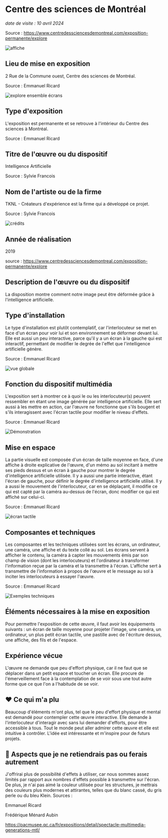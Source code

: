 # Centre des sciences de Montréal
*date de visite : 10 avril 2024*

Source : https://www.centredessciencesdemontreal.com/exposition-permanente/explore

![affiche](media/explore_exposition_affiche.jpeg)


## Lieu de mise en exposition
2 Rue de la Commune ouest, Centre des sciences de Montréal.

Source : Emmanuel Ricard

![explore ensemble écrans](media/ensemble_ecrans.jpg)

## Type d'exposition
L'exposition est permanente et se retrouve à l'intérieur du Centre des sciences à Montréal.

Source : Emmanuel Ricard

## Titre de l'œuvre ou du dispositif
Intelligence Artificielle

Source : Sylvie Francois

## Nom de l'artiste ou de la firme
TKNL - Créateurs d'expérience est la firme qui a développé ce projet.

Source : Sylvie Francois

![crédits](media/Artistes_oeuvres.png)

## Année de réalisation
2019

source : https://www.centredessciencesdemontreal.com/exposition-permanente/explore

## Description de l'œuvre ou du dispositif
La disposition montre comment notre image peut être déformée grâce à l'intelligence artificielle.


## Type d'installation
Le type d'installation est plutôt contemplatif, car l'interlocuteur se met en face d'un écran pour voir lui et son environnement se déformer devant lui. Elle est aussi un peu interactive, parce qu'il y a un écran à la gauche qui est interactif, permettant de modifier le degrée de l'effet que l'intelligence artificielle génère.

Source : Emmanuel Ricard

![vue globale](media/ensemble_complet.jpg)

## Fonction du dispositif multimédia
L'exposition sert à montrer ce à quoi le ou les interlocuteur(s) peuvent ressembler en étant une image générée par intelligence artificielle. Elle sert aussi à les mettre en action, car l'œuvre ne fonctionne que s'ils bougent et s'ils interagissent avec l'écran tactile pour modifier le niveau d'effets.

Source : Emmanuel Ricard

![Démonstration](media/exemple_effet.jpg)

## Mise en espace
La partie visuelle est composée d'un écran de taille moyenne en face, d'une affiche à droite explicative de l'œuvre, d'un mémo au sol incitant à mettre ses pieds dessus et un écran à gauche pour montrer le degrée d'intelligence artificielle utilisée. Il y a aussi une partie interactive, étant l'écran de gauche, pour définir le degrée d'intelligence artificielle utilisé. Il y a aussi le mouvement de l'interlocuteur, car en se déplaçant, il modifie ce qui est capté par la caméra au-dessus de l'écran, donc modifier ce qui est affiché sur celui-ci.

Source : Emmanuel Ricard

![écran tactile](media/ecran_tactile.jpg)

## Composantes et techniques
Les composantes et les techniques utilisées sont les écrans, un ordinateur, une caméra, une affiche et du texte collé au sol. Les écrans servent à afficher le contenu, la caméra à capter les mouvements émis par son champ de vision (dont les interlocuteurs) et l'ordinateur à transformer l'information reçue par la caméra et la transmettre à l'écran. L'affiche sert à transmettre de l'information à propos de l'œuvre et le message au sol à inciter les interlocuteurs à essayer l'œuvre.

Source : Emmanuel Ricard

![Exemples techniques](media/sol_positionnement.jpg)

## Éléments nécessaires à la mise en exposition
Pour permettre l'exposition de cette œuvre, il faut avoir les équipements suivants : un écran de taille moyenne pour projeter l'image, une caméra, un ordinateur, un plus petit écran tactile, une pastille avec de l'écriture dessus, une affiche, des fils et de l'espace.


## Expérience vécue
L'œuvre ne demande que peu d'effort physique, car il ne faut que se déplacer dans un petit espace et toucher un écran. Elle procure de l'émerveillement face à la contemplation de se voir sous une tout autre forme que ce que l'on a l'habitude de se voir.

## ❤️ Ce qui m'a plu
Beaucoup d'éléments m'ont plus, tel que le peu d'effort physique et mental est demandé pour contempler cette œuvre interactive. Elle demande à l'interlocuteur d'interagir avec sans lui demander d'efforts, pour être accessible à tous. Tout le monde peut aller admirer cette œuvre et elle est intuitive à contrôler. L'idée est intéressante et m'inspire pour de futurs projets.

## 🤔 Aspects que je ne retiendrais pas ou ferais autrement
J'offrirai plus de possibilité d'effets à utiliser, car nous sommes assez limités par rapport aux nombres d'effets possible à transmettre sur l'écran. De plus, je n'ai pas aimé la couleur utilisée pour les structures, je mettrais des couleurs plus modernes et attirantes, telles que du blanc cassé, du gris perle ou du bleu Klein.
Sources :

Emmanuel Ricard

Frédérique Ménard Aubin

https://pacmusee.qc.ca/fr/expositions/detail/spectacle-multimedia-generations-mtl/



